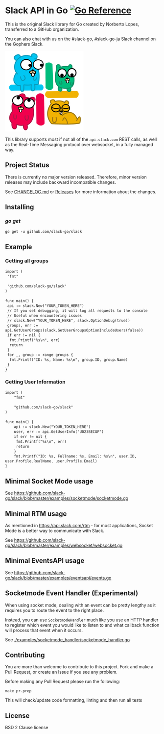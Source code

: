 Slack API in Go [![Go Reference](https://pkg.go.dev/badge/github.com/slack-go/slack.svg)](https://pkg.go.dev/github.com/slack-go/slack)
===============

This is the original Slack library for Go created by Norberto Lopes, transferred to a GitHub organization.

You can also chat with us on the #slack-go, #slack-go-ja Slack channel on the Gophers Slack.

![logo](logo.png "icon")

This library supports most if not all of the `api.slack.com` REST
calls, as well as the Real-Time Messaging protocol over websocket, in
a fully managed way.

## Project Status

There is currently no major version released.
Therefore, minor version releases may include backward incompatible changes.

See [CHANGELOG.md](https://github.com/slack-go/slack/blob/master/CHANGELOG.md) or [Releases](https://github.com/slack-go/slack/releases) for more information about the changes.

## Installing

### *go get*

    go get -u github.com/slack-go/slack

## Example

### Getting all groups

```golang
import (
 "fmt"

 "github.com/slack-go/slack"
)

func main() {
 api := slack.New("YOUR_TOKEN_HERE")
 // If you set debugging, it will log all requests to the console
 // Useful when encountering issues
 // slack.New("YOUR_TOKEN_HERE", slack.OptionDebug(true))
 groups, err := api.GetUserGroups(slack.GetUserGroupsOptionIncludeUsers(false))
 if err != nil {
  fmt.Printf("%s\n", err)
  return
 }
 for _, group := range groups {
  fmt.Printf("ID: %s, Name: %s\n", group.ID, group.Name)
 }
}
```

### Getting User Information

```golang
import (
    "fmt"

    "github.com/slack-go/slack"
)

func main() {
    api := slack.New("YOUR_TOKEN_HERE")
    user, err := api.GetUserInfo("U023BECGF")
    if err != nil {
     fmt.Printf("%s\n", err)
     return
    }
    fmt.Printf("ID: %s, Fullname: %s, Email: %s\n", user.ID, user.Profile.RealName, user.Profile.Email)
}
```

## Minimal Socket Mode usage

See <https://github.com/slack-go/slack/blob/master/examples/socketmode/socketmode.go>

## Minimal RTM usage

As mentioned in <https://api.slack.com/rtm> - for most applications, Socket Mode is a better way to communicate with Slack.

See <https://github.com/slack-go/slack/blob/master/examples/websocket/websocket.go>

## Minimal EventsAPI usage

See <https://github.com/slack-go/slack/blob/master/examples/eventsapi/events.go>

## Socketmode Event Handler (Experimental)

When using socket mode, dealing with an event can be pretty lengthy as it requires you to route the event to the right place.

Instead, you can use `SocketmodeHandler` much like you use an HTTP handler to register which event you would like to listen to and what callback function will process that event when it occurs.

See [./examples/socketmode_handler/socketmode_handler.go](./examples/socketmode_handler/socketmode_handler.go)

## Contributing

You are more than welcome to contribute to this project.  Fork and
make a Pull Request, or create an Issue if you see any problem.

Before making any Pull Request please run the following:

```
make pr-prep
```

This will check/update code formatting, linting and then run all tests

## License

BSD 2 Clause license
